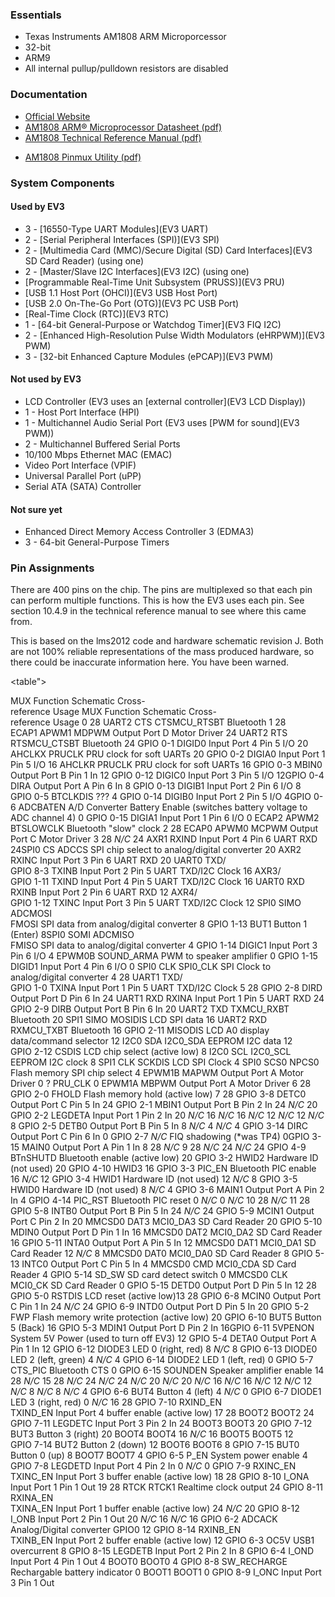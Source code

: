### Essentials
* Texas Instruments AM1808 ARM Microporcessor
* 32-bit
* ARM9
* All internal pullup/pulldown resistors are disabled

### Documentation
* [Official Website](http://www.ti.com/product/am1808)
* [AM1808 ARM® Microprocessor Datasheet (pdf)](http://www.ti.com/lit/ds/sprs653d/sprs653d.pdf)
* [AM1808 Technical Reference Manual (pdf)](http://www.ti.com/lit/ug/spruh82a/spruh82a.pdf)
- [AM1808 Pinmux Utility (pdf)](http://www.ti.com/lit/an/spraba2a/spraba2a.pdf)

### System Components
#### Used by EV3
* 3 - [16550-Type UART Modules](EV3 UART)
* 2 - [Serial Peripheral Interfaces (SPI)](EV3 SPI)
* 2 - [Multimedia Card (MMC)/Secure Digital (SD) Card Interfaces](EV3 SD Card Reader) (using one)
* 2 - [Master/Slave I2C Interfaces](EV3 I2C) (using one)
* [Programmable Real-Time Unit Subsystem (PRUSS)](EV3 PRU)
* [USB 1.1 Host Port (OHCI)](EV3 USB Host Port)
* [USB 2.0 On-The-Go Port (OTG)](EV3 PC USB Port)
* [Real-Time Clock (RTC)](EV3 RTC)
* 1 - [64-bit General-Purpose or Watchdog Timer](EV3 FIQ I2C)
* 2 - [Enhanced High-Resolution Pulse Width Modulators (eHRPWM)](EV3 PWM)
* 3 - [32-bit Enhanced Capture Modules (ePCAP)](EV3 PWM)

#### Not used by EV3
* LCD Controller (EV3 uses an [external controller](EV3 LCD Display))
* 1 - Host Port Interface (HPI)
* 1 - Multichannel Audio Serial Port (EV3 uses [PWM for sound](EV3 PWM))
* 2 - Multichannel Buffered Serial Ports
* 10/100 Mbps Ethernet MAC (EMAC)
* Video Port Interface (VPIF)
* Universal Parallel Port (uPP)
* Serial ATA (SATA) Controller

#### Not sure yet
* Enhanced Direct Memory Access Controller 3 (EDMA3)
* 3 - 64-bit General-Purpose Timers

### Pin Assignments
There are 400 pins on the chip. The pins are multiplexed so that each pin can perform multiple functions. This is how the EV3 uses each pin. See section 10.4.9 in the technical reference manual to see where this came from.

This is based on the lms2012 code and hardware schematic revision J. Both are not 100% reliable representations of the mass produced hardware, so there could be inaccurate information here. You have been warned.

<table">
  <tr>
    <th colspan="2">MUX
    <th>Function
    <th>Schematic Cross-<br>reference
    <th>Usage
    <th colspan="2">MUX
    <th>Function
    <th>Schematic Cross-<br>reference
    <th>Usage
  <tr>
    <td rowspan="8">0
    <td>28
    <td>UART2&nbsp;CTS
    <td>CTSMCU_RTSBT
    <td>Bluetooth
    <td rowspan="8">1
    <td>28
    <td>ECAP1&nbsp;APWM1
    <td>MDPWM
    <td>Output Port D Motor Driver
  <tr>
    <td>24
    <td>UART2&nbsp;RTS
    <td>RTSMCU_CTSBT
    <td>Bluetooth
    <td>24
    <td>GPIO&nbsp;0-1
    <td>DIGID0
    <td>Input Port 4 Pin 5 I/O
  <tr>
    <td>20
    <td>AHCLKX
    <td>PRUCLK
    <td>PRU clock for soft UARTs
    <td>20
    <td>GPIO&nbsp;0-2
    <td>DIGIA0
    <td>Input Port 1 Pin 5 I/O
  <tr>
    <td>16
    <td>AHCLKR
    <td>PRUCLK
    <td>PRU clock for soft UARTs
    <td>16
    <td>GPIO&nbsp;0-3
    <td>MBIN0
    <td>Output Port B Pin 1 In
  <tr>
    <td>12
    <td>GPIO&nbsp;0-12
    <td>DIGIC0
    <td>Input Port 3 Pin 5 I/O
    <td>12<td>GPIO&nbsp;0-4
    <td>DIRA
    <td>Output Port A Pin 6 In
  <tr>
    <td>8
    <td>GPIO&nbsp;0-13
    <td>DIGIB1
    <td>Input Port 2 Pin 6 I/O
    <td>8
    <td>GPIO&nbsp;0-5
    <td>BTCLKDIS
    <td>???
  <tr>
    <td>4
    <td>GPIO&nbsp;0-14
    <td>DIGIB0
    <td>Input Port 2 Pin 5 I/O
    <td>4<td>GPIO&nbsp;0-6
    <td>ADCBATEN
    <td>A/D Converter Battery Enable (switches battery voltage to ADC channel 4)
  <tr>
    <td>0
    <td>GPIO&nbsp;0-15
    <td>DIGIA1
    <td>Input Port 1 Pin 6 I/O
    <td>0
    <td>ECAP2&nbsp;APWM2
    <td>BTSLOWCLK
    <td>Bluetooth "slow" clock
  <tr>
    <td rowspan="8">2
    <td>28
    <td>ECAP0&nbsp;APWM0
    <td>MCPWM
    <td>Output Port C Motor Driver
    <td rowspan="8">3
    <td>28
    <td>
    <td><i>N/C</i>
    <td>
  <tr>
    <td>24
    <td>AXR1
    <td>RXIND
    <td>Input Port 4 Pin 6 UART RXD
    <td>24<td>SPI0&nbsp;CS
    <td>ADCCS
    <td>SPI chip select to analog/digital converter
  <tr>
    <td>20
    <td>AXR2
    <td>RXINC
    <td>Input Port 3 Pin 6 UART RXD
    <td>20
    <td>UART0&nbsp;TXD/<br>GPIO&nbsp;8-3
    <td>TXINB
    <td>Input Port 2 Pin 5 UART TXD/I2C Clock
  <tr>
    <td>16
    <td>AXR3/<br>GPIO&nbsp;1-11
    <td>TXIND
    <td>Input Port 4 Pin 5 UART TXD/I2C Clock
    <td>16
    <td>UART0&nbsp;RXD
    <td>RXINB
    <td>Input Port 2 Pin 6 UART RXD
  <tr>
    <td>12
    <td>AXR4/<br>GPIO&nbsp;1-12
    <td>TXINC
    <td>Input Port 3 Pin 5 UART TXD/I2C Clock
    <td>12
    <td>SPI0&nbsp;SIMO
    <td>ADCMOSI<br>FMOSI
    <td>SPI data from analog/digital converter
  <tr>
    <td>8
    <td>GPIO&nbsp;1-13
    <td>BUT1
    <td>Button 1 (Enter)
    <td>8<td>SPI0&nbsp;SOMI
    <td>ADCMISO<br>FMISO
    <td>SPI data to analog/digital converter
  <tr>
    <td>4
    <td>GPIO&nbsp;1-14
    <td>DIGIC1
    <td>Input Port 3 Pin 6 I/O
    <td>4
    <td>EPWM0B
    <td>SOUND_ARMA
    <td>PWM to speaker amplifier
  <tr>
    <td>0
    <td>GPIO&nbsp;1-15
    <td>DIGID1
    <td>Input Port 4 Pin 6 I/O
    <td>0
    <td>SPI0&nbsp;CLK
    <td>SPI0_CLK
    <td>SPI Clock to analog/digital converter
  <tr>
    <td rowspan="8">4
    <td>28
    <td>UART1&nbsp;TXD/<br>GPIO&nbsp;1-0
    <td>TXINA
    <td>Input Port 1 Pin 5 UART TXD/I2C Clock
    <td rowspan="8">5
    <td>28
    <td>GPIO&nbsp;2-8
    <td>DIRD
    <td>Output Port D Pin 6 In
  <tr>
    <td>24
    <td>UART1&nbsp;RXD
    <td>RXINA
    <td>Input Port 1 Pin 5 UART RXD
    <td>24
    <td>GPIO&nbsp;2-9
    <td>DIRB
    <td>Output Port B Pin 6 In
  <tr>
    <td>20
    <td>UART2&nbsp;TXD
    <td>TXMCU_RXBT
    <td>Bluetooth
    <td>20
    <td>SPI1&nbsp;SIMO
    <td>MOSIDIS
    <td>LCD SPI data
  <tr>
    <td>16
    <td>UART2&nbsp;RXD
    <td>RXMCU_TXBT
    <td>Bluetooth
    <td>16
    <td>GPIO&nbsp;2-11
    <td>MISODIS
    <td>LCD A0 display data/command selector
  <tr>
    <td>12
    <td>I2C0&nbsp;SDA
    <td>I2C0_SDA
    <td>EEPROM I2C data
    <td>12
    <td>GPIO&nbsp;2-12
    <td>CSDIS
    <td>LCD chip select (active low)
  <tr>
    <td>8
    <td>I2C0&nbsp;SCL
    <td>I2C0_SCL
    <td>EEPROM I2C clock
    <td>8
    <td>SPI1&nbsp;CLK
    <td>SCKDIS
    <td>LCD SPI Clock
  <tr>
    <td>4
    <td>SPI0&nbsp;SCS0
    <td>NPCS0
    <td>Flash memory SPI chip select
    <td>4
    <td>EPWM1B
    <td>MAPWM
    <td>Output Port A Motor Driver
  <tr>
    <td>0
    <td>?
    <td>PRU_CLK
    <td>
    <td>0
    <td>EPWM1A
    <td>MBPWM
    <td>Output Port A Motor Driver
  <tr>
    <td rowspan="8">6
    <td>28
    <td>GPIO&nbsp;2-0
    <td>FHOLD
    <td>Flash memory hold (active low)
    <td rowspan="8">7
    <td>28
    <td>GPIO&nbsp;3-8
    <td>DETC0
    <td>Output Port C Pin 5 In
  <tr>
    <td>24
    <td>GPIO&nbsp;2-1
    <td>MBIN1
    <td>Output Port B Pin 2 In
    <td>24
    <td>
    <td><i>N/C</i>
    <td>
  <tr>
    <td>20
    <td>GPIO&nbsp;2-2
    <td>LEGDETA
    <td>Input Port 1 Pin 2 In
    <td>20
    <td>
    <td><i>N/C</i>
    <td>
  <tr>
    <td>16
    <td>
    <td><i>N/C</i>
    <td>
    <td>16
    <td>
    <td><i>N/C</i>
    <td>
  <tr>
    <td>12
    <td>
    <td><i>N/C</i>
    <td>
    <td>12
    <td>
    <td><i>N/C</i>
    <td>
  <tr>
    <td>8
    <td>GPIO&nbsp;2-5
    <td>DETB0
    <td>Output Port B Pin 5 In
    <td>8
    <td>
    <td><i>N/C</i>
    <td>
  <tr>
    <td>4
    <td>
    <td><i>N/C</i>
    <td>
    <td>4
    <td>GPIO&nbsp;3-14
    <td>DIRC
    <td>Output Port C Pin 6 In
  <tr>
    <td>0
    <td>GPIO&nbsp;2-7
    <td><i>N/C</i>
    <td>FIQ shadowing (*was TP4)
    <td>0<td>GPIO&nbsp;3-15
    <td>MAIN0
    <td>Output Port A Pin 1 In
  <tr>
    <td rowspan="8">8
    <td>28
    <td>
    <td><i>N/C</i>
    <td>
    <td rowspan="8">9
    <td>28
    <td>
    <td><i>N/C</i>
    <td>
  <tr>
    <td>24
    <td>
    <td><i>N/C</i>
    <td>
    <td>24
    <td>GPIO&nbsp;4-9
    <td>BTnSHUTD
    <td>Bluetooth enable (active low)
  <tr>
    <td>20
    <td>GPIO&nbsp;3-2
    <td>HWID2
    <td>Hardware ID (not used)
    <td>20
    <td>GPIO&nbsp;4-10
    <td>HWID3
    <td>
  <tr>
    <td>16
    <td>GPIO&nbsp;3-3
    <td>PIC_EN
    <td>Bluetooth PIC enable
    <td>16
    <td>
    <td><i>N/C</i>
    <td>
  <tr>
    <td>12
    <td>GPIO&nbsp;3-4
    <td>HWID1
    <td>Hardware ID (not used)
    <td>12
    <td>
    <td><i>N/C</i>
    <td>
  <tr>
    <td>8
    <td>GPIO&nbsp;3-5
    <td>HWID0
    <td>Hardware ID (not used)
    <td>8
    <td>
    <td><i>N/C</i>
    <td>
  <tr>
    <td>4
    <td>GPIO&nbsp;3-6
    <td>MAIN1
    <td>Output Port A Pin 2 In
    <td>4
    <td>GPIO&nbsp;4-14
    <td>PIC_RST
    <td>Bluetooth PIC reset
  <tr>
    <td>0
    <td>
    <td><i>N/C</i>
    <td>
    <td>0
    <td>
    <td><i>N/C</i>
    <td>
  <tr>
    <td rowspan="8">10
    <td>28
    <td>
    <td><i>N/C</i>
    <td>
    <td rowspan="8">11
    <td>28
    <td>GPIO&nbsp;5-8
    <td>INTB0
    <td>Output Port B Pin 5 In
  <tr>
    <td>24
    <td>
    <td><i>N/C</i>
    <td>
    <td>24
    <td>GPIO&nbsp;5-9
    <td>MCIN1
    <td>Output Port C Pin 2 In
  <tr>
    <td>20
    <td>MMCSD0&nbsp;DAT3
    <td>MCI0_DA3
    <td>SD Card Reader
    <td>20
    <td>GPIO&nbsp;5-10
    <td>MDIN0
    <td>Output Port D Pin 1 In
  <tr>
    <td>16
    <td>MMCSD0&nbsp;DAT2
    <td>MCI0_DA2
    <td>SD Card Reader
    <td>16
    <td>GPIO&nbsp;5-11
    <td>INTA0
    <td>Output Port A Pin 5 In
  <tr>
    <td>12
    <td>MMCSD0&nbsp;DAT1
    <td>MCI0_DA1
    <td>SD Card Reader
    <td>12
    <td>
    <td><i>N/C</i>
    <td>
  <tr>
    <td>8
    <td>MMCSD0&nbsp;DAT0
    <td>MCI0_DA0
    <td>SD Card Reader
    <td>8
    <td>GPIO&nbsp;5-13
    <td>INTC0
    <td>Output Port C Pin 5 In
  <tr>
    <td>4
    <td>MMCSD0&nbsp;CMD
    <td>MCI0_CDA
    <td>SD Card Reader
    <td>4
    <td>GPIO&nbsp;5-14
    <td>SD_SW
    <td>SD card detect switch
  <tr>
    <td>0
    <td>MMCSD0&nbsp;CLK
    <td>MCI0_CK
    <td>SD Card Reader
    <td>0
    <td>GPIO&nbsp;5-15
    <td>DETD0
    <td>Output Port D Pin 5 In
  <tr>
    <td rowspan="8">12
    <td>28
    <td>GPIO&nbsp;5-0
    <td>RSTDIS
    <td>LCD reset (active low)<td rowspan="8">13
    <td>28
    <td>GPIO&nbsp;6-8
    <td>MCIN0
    <td>Output Port C Pin 1 In
  <tr>
    <td>24
    <td>
    <td><i>N/C</i>
    <td>
    <td>24
    <td>GPIO&nbsp;6-9
    <td>INTD0
    <td>Output Port D Pin 5 In
  <tr>
    <td>20
    <td>GPIO&nbsp;5-2
    <td>FWP
    <td>Flash memory write protection (active low)
    <td>20
    <td>GPIO&nbsp;6-10
    <td>BUT5
    <td>Button 5 (Back)
  <tr>
    <td>16
    <td>GPIO&nbsp;5-3
    <td>MDIN1
    <td>Output Port D Pin 2 In
    <td>16<td>GPIO&nbsp;6-11
    <td>5VPENON
    <td>System 5V Power (used to turn off EV3)
  <tr>
    <td>12
    <td>GPIO&nbsp;5-4
    <td>DETA0
    <td>Output Port A Pin 1 In
    <td>12
    <td>GPIO&nbsp;6-12
    <td>DIODE3
    <td>LED 0 (right, red)
  <tr>
    <td>8
    <td>
    <td><i>N/C</i>
    <td>
    <td>8
    <td>GPIO&nbsp;6-13
    <td>DIODE0
    <td>LED 2 (left, green)
  <tr>
    <td>4
    <td>
    <td><i>N/C</i>
    <td>
    <td>4
    <td>GPIO&nbsp;6-14
    <td>DIODE2
    <td>LED 1 (left, red)
  <tr>
    <td>0
    <td>GPIO&nbsp;5-7
    <td>CTS_PIC
    <td>Bluetooth CTS
    <td>0
    <td>GPIO&nbsp;6-15
    <td>SOUNDEN
    <td>Speaker amplifier enable
  <tr>
    <td rowspan="8">14
    <td>28
    <td>
    <td><i>N/C</i>
    <td>
    <td rowspan="8">15
    <td>28
    <td>
    <td><i>N/C</i>
    <td>
  <tr>
    <td>24
    <td>
    <td><i>N/C</i>
    <td>
    <td>24
    <td>
    <td><i>N/C</i>
    <td>
  <tr>
    <td>20
    <td>
    <td><i>N/C</i>
    <td>
    <td>20
    <td>
    <td><i>N/C</i>
    <td>
  <tr>
    <td>16
    <td>
    <td><i>N/C</i>
    <td>
    <td>16
    <td>
    <td><i>N/C</i>
    <td>
  <tr>
    <td>12
    <td>
    <td><i>N/C</i>
    <td>
    <td>12
    <td>
    <td><i>N/C</i>
    <td>
  <tr>
    <td>8
    <td>
    <td><i>N/C</i>
    <td>
    <td>8
    <td>
    <td><i>N/C</i>
    <td>
  <tr>
    <td>4
    <td>GPIO&nbsp;6-6
    <td>BUT4
    <td>Button 4 (left)
    <td>4
    <td>
    <td><i>N/C</i>
    <td>
  <tr>
    <td>0
    <td>GPIO&nbsp;6-7
    <td>DIODE1
    <td>LED 3 (right, red)
    <td>0
    <td>
    <td><i>N/C</i>
    <td>
  <tr>
    <td rowspan="8">16
    <td>28
    <td>GPIO&nbsp;7-10
    <td>RXIND_EN<br>TXIND_EN
    <td>Input Port 4 buffer enable (active low)
    <td rowspan="8">17
    <td>28
    <td>BOOT2
    <td>BOOT2
    <td>
  <tr>
    <td>24
    <td>GPIO&nbsp;7-11
    <td>LEGDETC
    <td>Input Port 3 Pin 2 In
    <td>24
    <td>BOOT3
    <td>BOOT3
    <td>
  <tr>
    <td>20
    <td>GPIO&nbsp;7-12
    <td>BUT3
    <td>Button 3 (right)
    <td>20
    <td>BOOT4
    <td>BOOT4
    <td>
  <tr>
    <td>16
    <td>
    <td><i>N/C</i>
    <td>
    <td>16
    <td>BOOT5
    <td>BOOT5
    <td>
  <tr>
    <td>12
    <td>GPIO&nbsp;7-14
    <td>BUT2
    <td>Button 2 (down)
    <td>12
    <td>BOOT6
    <td>BOOT6
    <td>
  <tr>
    <td>8
    <td>GPIO&nbsp;7-15
    <td>BUT0
    <td>Button 0 (up)
    <td>8
    <td>BOOT7
    <td>BOOT7
    <td>
  <tr>
    <td>4
    <td>GPIO&nbsp;6-5
    <td>P_EN
    <td>System power enable
    <td>4
    <td>GPIO&nbsp;7-8
    <td>LEGDETD
    <td>Input Port 4 Pin 2 In
  <tr>
    <td>0
    <td>
    <td><i>N/C</i>
    <td>
    <td>0
    <td>GPIO&nbsp;7-9
    <td>RXINC_EN<br>TXINC_EN
    <td>Input Port 3 buffer enable (active low)
  <tr>
    <td rowspan="8">18
    <td>28
    <td>GPIO&nbsp;8-10
    <td>I_ONA
    <td>Input Port 1 Pin 1 Out
    <td rowspan="8">19
    <td>28
    <td>RTCK
    <td>RTCK1
    <td>Realtime clock output
  <tr>
    <td>24
    <td>GPIO&nbsp;8-11
    <td>RXINA_EN<br>TXINA_EN
    <td>Input Port 1 buffer enable (active low)
    <td>24
    <td>
    <td><i>N/C</i>
    <td>
  <tr>
    <td>20
    <td>GPIO&nbsp;8-12
    <td>I_ONB
    <td>Input Port 2 Pin 1 Out
    <td>20
    <td>
    <td><i>N/C</i>
    <td>
  <tr>
    <td>16
    <td>
    <td><i>N/C</i>
    <td>
    <td>16
    <td>GPIO&nbsp;6-2
    <td>ADCACK
    <td>Analog/Digital converter GPIO0
  <tr>
    <td>12
    <td>GPIO&nbsp;8-14
    <td>RXINB_EN<br>TXINB_EN
    <td>Input Port 2 buffer enable (active low)
    <td>12
    <td>GPIO&nbsp;6-3
    <td>OC5V
    <td>USB1 overcurrent
  <tr>
    <td>8
    <td>GPIO&nbsp;8-15
    <td>LEGDETB
    <td>Input Port 2 Pin 2 In
    <td>8
    <td>GPIO&nbsp;6-4
    <td>I_OND
    <td>Input Port 4 Pin 1 Out
  <tr>
    <td>4
    <td>BOOT0
    <td>BOOT0
    <td>
    <td>4
    <td>GPIO&nbsp;8-8
    <td>SW_RECHARGE
    <td>Rechargable battery indicator
  <tr>
    <td>0
    <td>BOOT1
    <td>BOOT1
    <td>
    <td>0
    <td>GPIO&nbsp;8-9
    <td>I_ONC
    <td>Input Port 3 Pin 1 Out
